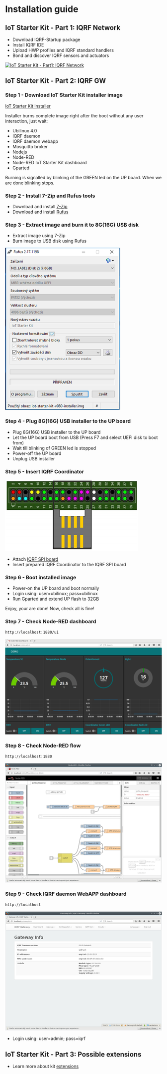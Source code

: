 # Installation guide

## IoT Starter Kit - Part 1: IQRF Network

* Download IQRF-Startup package
* Install IQRF IDE
* Upload HWP profiles and IQRF standard handlers
* Bond and discover IQRF sensors and actuators

[![IoT Starter Kit - Part1: IQRF Network](https://img.youtube.com/vi/zOiRGo4ZIyo/0.jpg)](https://www.youtube.com/watch?v=zOiRGo4ZIyo "IoT Starter Kit - Part1: IQRF Network")

## IoT Starter Kit - Part 2: IQRF GW

### Step 1 - Download IoT Starter Kit installer image

[IoT Starter Kit installer](https://dl.iqrfsdk.org/iot-starter-kit-v080-installer.img.bz2)

Installer burns complete image right after the boot without any user interaction, just wait:

* Ubilinux 4.0
* IQRF daemon
* IQRF daemon webapp
* Mosquitto broker
* Nodejs
* Node-RED
* Node-RED IoT Starter Kit dashboard
* Gparted

Burning is signalled by blinking of the GREEN led on the UP board. When we are done blinking stops.

### Step 2 - Install 7-Zip and Rufus tools

* Download and install [7-Zip](http://www.7-zip.org/)
* Download and install [Rufus](https://rufus.akeo.ie/)

### Step 3 - Extract image and burn it to 8G(16G) USB disk

* Extract image using 7-Zip
* Burn image to USB disk using Rufus

![Burn installer to 8G(16G) USB disk](https://github.com/iqrfsdk/iot-starter-kit/blob/master/docs/rufus-burn-installer.png)

### Step 4 - Plug 8G(16G) USB installer to the UP board

* Plug 8G(16G) USB installer to the UP board
* Let the UP board boot from USB (Press F7 and select UEFI disk to boot from)
* Wait till blinking of GREEN led is stopped
* Power-off the UP board
* Unplug USB installer

### Step 5 - Insert IQRF Coordinator

![IQRF SPI board](https://github.com/iqrfsdk/iot-starter-kit/blob/master/docs/iqrf-spi-board.png)

* Attach [IQRF SPI board](http://www.iqrf.org/weben/downloads.php?id=412)
* Insert prepared IQRF Coordinator to the IQRF SPI board

### Step 6 - Boot installed image

* Power-on the UP board and boot normally
* Login using: user=ubilinux; pass=ubilinux
* Run Gparted and extend UP flash to 32GB

Enjoy, your are done! 
Now, check all is fine!

### Step 7 - Check Node-RED dashboard

```bash
http://localhost:1880/ui
```
![IQRF App Dashboard](https://github.com/iqrfsdk/iot-starter-kit/blob/master/docs/node-red-ui.png "IQRF App Dashboard")

### Step 8 - Check Node-RED flow

```bash
http://localhost:1880
```
![IQRF App Flow](https://github.com/iqrfsdk/iot-starter-kit/blob/master/docs/node-red-flows.png "IQRF App Flow")

### Step 9 - Check IQRF daemon WebAPP dashboard

```bash
http://localhost
```
![IQRF daemon WebAPP Dashboard](https://github.com/iqrfsdk/iot-starter-kit/blob/master/docs/iqrf-daemon-webapp-gateway.png "IQRF daemon WebAPP Dashboard")

* Login using: user=admin; pass=iqrf

## IoT Starter Kit - Part 3: Possible extensions

* Learn more about kit [extensions](https://github.com/iqrfsdk/iot-starter-kit/tree/master/extensions)
